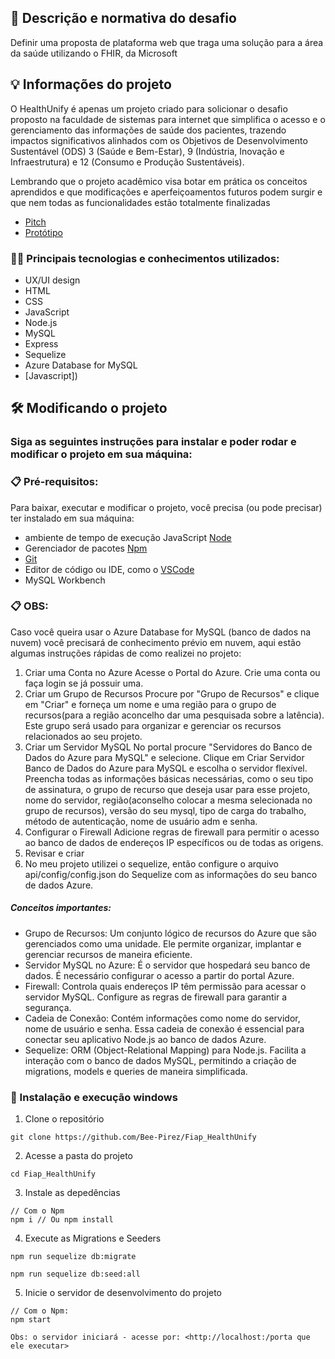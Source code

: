 ## 💭 Descrição e normativa do desafio

<p>Definir uma proposta de plataforma web que traga uma
solução para a área da saúde utilizando o FHIR, da Microsoft</p>

## 💡 Informações do projeto
<p>O HealthUnify é apenas um projeto criado para solicionar o desafio proposto na faculdade de sistemas para internet que simplifica o acesso e o gerenciamento das informações de saúde dos pacientes, trazendo impactos significativos alinhados com os Objetivos de Desenvolvimento Sustentável (ODS) 3 (Saúde e Bem-Estar), 9 (Indústria, Inovação e Infraestrutura) e 12 (Consumo e Produção Sustentáveis). </p>
<p>Lembrando que o projeto acadêmico visa botar em prática os conceitos aprendidos e que modificações e aperfeiçoamentos futuros podem surgir e que nem todas as funcionalidades estão totalmente finalizadas</p>

* [Pitch](https://www.youtube.com/watch?v=fAmKjRlkFE0)
* [Protótipo](https://www.figma.com/file/dlitQz3yASzQyDYcCwPMxh/HealthUnify?type=design&node-id=148%3A744&mode=design&t=irjfhqDwwDWi7LLj-1)


### 👨‍💻 Principais tecnologias e conhecimentos utilizados:

- UX/UI design
- HTML
- CSS
- JavaScript 
- Node.js 
- MySQL
- Express 
- Sequelize
- Azure Database for MySQL
- [Javascript])


## 🛠️ Modificando o projeto

### Siga as seguintes instruções para instalar e poder rodar e modificar o projeto em sua máquina:

### 📋 Pré-requisitos:

Para baixar, executar e modificar o projeto, você precisa (ou pode precisar) ter instalado em sua máquina: 
* ambiente de tempo de execução JavaScript [Node](https://nodejs.org/en/)
* Gerenciador de pacotes [Npm](https://nodejs.org/en/)
* [Git](https://git-scm.com/downloads)
* Editor de código ou IDE, como o [VSCode](https://code.visualstudio.com/Download)
* MySQL Workbench

### 📋 OBS:
Caso você queira usar o Azure Database for MySQL (banco de dados na nuvem) você precisará de conhecimento prévio em nuvem, aqui estão algumas instruções rápidas de como realizei no projeto: 
1. Criar uma Conta no Azure
Acesse o Portal do Azure.
Crie uma conta ou faça login se já possuir uma.
2. Criar um Grupo de Recursos
Procure por "Grupo de Recursos" e clique em "Criar" e forneça um nome e uma região para o grupo de recursos(para a região aconcelho dar uma pesquisada sobre a latência). Este grupo será usado para organizar e gerenciar os recursos relacionados ao seu projeto.
3. Criar um Servidor MySQL
No portal procure "Servidores do Banco de Dados do Azure para MySQL" e selecione.
Clique em Criar Servidor Banco de Dados do Azure para MySQL e escolha o servidor flexível.
Preencha todas as informações básicas necessárias, como o seu tipo de assinatura, o grupo de recurso que deseja usar para esse projeto, nome do servidor, região(aconselho colocar a mesma selecionada no grupo de recursos), versão do seu mysql, tipo de carga do trabalho, método de autenticação, nome de usuário adm e senha.
4. Configurar o Firewall
Adicione regras de firewall para permitir o acesso ao banco de dados de endereços IP específicos ou de todas as origens.
5. Revisar e criar
6. No meu projeto utilizei o sequelize, então configure o arquivo api/config/config.json do Sequelize com as informações do seu banco de dados Azure.

##### Conceitos importantes:
- Grupo de Recursos: Um conjunto lógico de recursos do Azure que são gerenciados como uma unidade. Ele permite organizar, implantar e gerenciar recursos de maneira eficiente.
- Servidor MySQL no Azure: É o servidor que hospedará seu banco de dados. É necessário configurar o acesso a partir do portal Azure.
- Firewall: Controla quais endereços IP têm permissão para acessar o servidor MySQL. Configure as regras de firewall para garantir a segurança.
- Cadeia de Conexão: Contém informações como nome do servidor, nome de usuário e senha. Essa cadeia de conexão é essencial para conectar seu aplicativo Node.js ao banco de dados Azure.
- Sequelize: ORM (Object-Relational Mapping) para Node.js. Facilita a interação com o banco de dados MySQL, permitindo a criação de migrations, models e queries de maneira simplificada.


### 🔧 Instalação e execução windows

1. Clone o repositório
```
git clone https://github.com/Bee-Pirez/Fiap_HealthUnify
```
2. Acesse a pasta do projeto
```
cd Fiap_HealthUnify
```
3. Instale as depedências
```
// Com o Npm
npm i // Ou npm install

```
4. Execute as Migrations e Seeders
```
npm run sequelize db:migrate
```
```
npm run sequelize db:seed:all
```
5. Inicie o servidor de desenvolvimento do projeto
```
// Com o Npm:
npm start

Obs: o servidor iniciará - acesse por: <http://localhost:/porta que ele executar>
